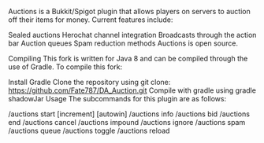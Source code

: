 Auctions is a Bukkit/Spigot plugin that allows players on servers to auction off their items for money. Current features include:

Sealed auctions
Herochat channel integration
Broadcasts through the action bar
Auction queues
Spam reduction methods
Auctions is open source.

Compiling
This fork is written for Java 8 and can be compiled through the use of Gradle. To compile this fork:

Install Gradle
Clone the repository using git clone: https://github.com/Fate787/DA_Auction.git
Compile with gradle using gradle shadowJar
Usage
The subcommands for this plugin are as follows:

/auctions start <amount> <price> [increment] [autowin]
/auctions info
/auctions bid <amount>
/auctions end
/auctions cancel
/auctions impound
/auctions ignore
/auctions spam
/auctions queue
/auctions toggle
/auctions reload
